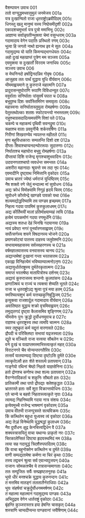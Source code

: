 वैशम्पायन उवाच	001  
ततो वाग्युद्धमभवत्तुमुलं जनमेजय	001a  
यत्र दुःखान्वितो राजा धृतराष्ट्रोऽब्रवीदिदम्	001c  
धिगस्तु खलु मानुष्यं यस्य निष्ठेयमीदृशी	002a  
एकादशचमूभर्ता यत्र पुत्रो ममाभिभूः	002c  
आज्ञाप्य सर्वान्नृपतीन्भुक्त्वा चेमां वसुन्धराम्	003a  
गदामादाय वेगेन पदातिः प्रस्थितो रणम्	003c  
भूत्वा हि जगतो नाथो ह्यनाथ इव मे सुतः	004a  
गदामुद्यम्य यो याति किमन्यद्भागधेयतः	004c  
अहो दुःखं महत्प्राप्तं पुत्रेण मम सञ्जय	005a  
एवमुक्त्वा स दुःखार्तो विरराम जनाधिपः	005c  
सञ्जय उवाच	006  
स मेघनिनदो हर्षाद्विनदन्निव गोवृषः	006a  
आजुहाव ततः पार्थं युद्धाय युधि वीर्यवान्	006c  
भीममाह्वयमाने तु कुरुराजे महात्मनि	007a  
प्रादुरासन्सुघोराणि रूपाणि विविधान्युत	007c  
ववुर्वाताः सनिर्घाताः पांसुवर्षं पपात च	008a  
बभूवुश्च दिशः सर्वास्तिमिरेण समावृताः	008c  
महास्वनाः सनिर्घातास्तुमुला रोमहर्षणाः	009a  
पेतुस्तथोल्काः शतशः स्फोटयन्त्यो नभस्तलम्	009c  
राहुश्चाग्रसदादित्यमपर्वणि विशां पते	010a  
चकम्पे च महाकम्पं पृथिवी सवनद्रुमा	010c  
रूक्षाश्च वाताः प्रववुर्नीचैः शर्करवर्षिणः	011a  
गिरीणां शिखराण्येव न्यपतन्त महीतले	011c  
मृगा बहुविधाकाराः सम्पतन्ति दिशो दश	012a  
दीप्ताः शिवाश्चाप्यनदन्घोररूपाः सुदारुणाः	012c  
निर्घाताश्च महाघोरा बभूवू रोमहर्षणाः	013a  
दीप्तायां दिशि राजेन्द्र मृगाश्चाशुभवादिनः	013c  
उदपानगताश्चापो व्यवर्धन्त समन्ततः	014a  
अशरीरा महानादाः श्रूयन्ते स्म तदा नृप	014c  
एवमादीनि दृष्ट्वाथ निमित्तानि वृकोदरः	015a  
उवाच भ्रातरं ज्येष्ठं धर्मराजं युधिष्ठिरम्	015c  
नैष शक्तो रणे जेतुं मन्दात्मा मां सुयोधनः	016a  
अद्य क्रोधं विमोक्ष्यामि निगूढं हृदये चिरम्	016c  
सुयोधने कौरवेन्द्रे खाण्डवे पावको यथा	016e  
शल्यमद्योद्धरिष्यामि तव पाण्डव हृच्छयम्	017a  
निहत्य गदया पापमिमं कुरुकुलाधमम्	017c  
अद्य कीर्तिमयीं मालां प्रतिमोक्ष्याम्यहं त्वयि	018a  
हत्वेमं पापकर्माणं गदया रणमूर्धनि	018c  
अद्यास्य शतधा देहं भिनद्मि गदयानया	019a  
नायं प्रवेष्टा नगरं पुनर्वारणसाह्वयम्	019c  
सर्पोत्सर्गस्य शयने विषदानस्य भोजने	020a  
प्रमाणकोट्यां पातस्य दाहस्य जतुवेश्मनि	020c  
सभायामवहासस्य सर्वस्वहरणस्य च	021a  
वर्षमज्ञातवासस्य वनवासस्य चानघ	021c  
अद्यान्तमेषां दुःखानां गन्ता भरतसत्तम	022a  
एकाह्ना विनिहत्येमं भविष्याम्यात्मनोऽनृणः	022c  
अद्यायुर्धार्तराष्ट्रस्य दुर्मतेरकृतात्मनः	023a  
समाप्तं भरतश्रेष्ठ मातापित्रोश्च दर्शनम्	023c  
अद्यायं कुरुराजस्य शन्तनोः कुलपांसनः	024a  
प्राणाञ्श्रियं च राज्यं च त्यक्त्वा शेष्यति भूतले	024c  
राजा च धृतराष्ट्रोऽद्य श्रुत्वा पुत्रं मया हतम्	025a  
स्मरिष्यत्यशुभं कर्म यत्तच्छकुनिबुद्धिजम्	025c  
इत्युक्त्वा राजशार्दूल गदामादाय वीर्यवान्	026a  
अवातिष्ठत युद्धाय शक्रो वृत्रमिवाह्वयन्	026c  
तमुद्यतगदं दृष्ट्वा कैलासमिव शृङ्गिणम्	027a  
भीमसेनः पुनः क्रुद्धो दुर्योधनमुवाच ह	027c  
राज्ञश्च धृतराष्ट्रस्य तथा त्वमपि चात्मनः	028a  
स्मर तद्दुष्कृतं कर्म यद्वृत्तं वारणावते	028c  
द्रौपदी च परिक्लिष्टा सभायां यद्रजस्वला	029a  
द्यूते च वञ्चितो राजा यत्त्वया सौबलेन च	029c  
वने दुःखं च यत्प्राप्तमस्माभिस्त्वत्कृतं महत्	030a  
विराटनगरे चैव योन्यन्तरगतैरिव	030c  
तत्सर्वं यातयाम्यद्य दिष्ट्या दृष्टोऽसि दुर्मते	030e  
त्वत्कृतेऽसौ हतः शेते शरतल्पे प्रतापवान्	031a  
गाङ्गेयो रथिनां श्रेष्ठो निहतो याज्ञसेनिना	031c  
हतो द्रोणश्च कर्णश्च तथा शल्यः प्रतापवान्	032a  
वैराग्नेरादिकर्ता च शकुनिः सौबलो हतः	032c  
प्रातिकामी तथा पापो द्रौपद्याः क्लेशकृद्धतः	033a  
भ्रातरस्ते हताः सर्वे शूरा विक्रान्तयोधिनः	033c  
एते चान्ये च बहवो निहतास्त्वत्कृते नृपाः	034a  
त्वामद्य निहनिष्यामि गदया नात्र संशयः	034c  
इत्येवमुच्चै राजेन्द्र भाषमाणं वृकोदरम्	035a  
उवाच वीतभी राजन्पुत्रस्ते सत्यविक्रमः	035c  
किं कत्थितेन बहुधा युध्यस्व त्वं वृकोदर	036a  
अद्य तेऽहं विनेष्यामि युद्धश्रद्धां कुलाधम	036c  
नैव दुर्योधनः क्षुद्र केनचित्त्वद्विधेन वै	037a  
शक्यस्त्रासयितुं वाचा यथान्यः प्राकृतो नरः	037c  
चिरकालेप्सितं दिष्ट्या हृदयस्थमिदं मम	038a  
त्वया सह गदायुद्धं त्रिदशैरुपपादितम्	038c  
किं वाचा बहुनोक्तेन कत्थितेन च दुर्मते	039a  
वाणी सम्पद्यतामेषा कर्मणा मा चिरं कृथाः	039c  
तस्य तद्वचनं श्रुत्वा सर्व एवाभ्यपूजयन्	040a  
राजानः सोमकाश्चैव ये तत्रासन्समागताः	040c  
ततः सम्पूजितः सर्वैः सम्प्रहृष्टतनूरुहः	041a  
भूयो धीरं मनश्चक्रे युद्धाय कुरुनन्दनः	041c  
तं मत्तमिव मातङ्गं तलतालैर्नराधिपाः	042a  
भूयः संहर्षयां चक्रुर्दुर्योधनममर्षणम्	042c  
तं महात्मा महात्मानं गदामुद्यम्य पाण्डवः	043a  
अभिदुद्राव वेगेन धार्तराष्ट्रं वृकोदरः	043c  
बृंहन्ति कुञ्जरास्तत्र हया हेषन्ति चासकृत्	044a  
शस्त्राणि चाप्यदीप्यन्त पाण्डवानां जयैषिणाम्	044c  
